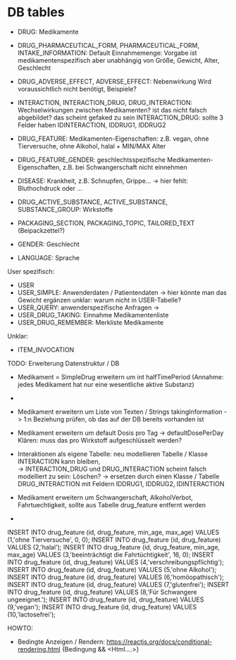 # DB tables
- DRUG: Medikamente
- DRUG_PHARMACEUTICAL_FORM, PHARMACEUTICAL_FORM, INTAKE_INFORMATION:
  Default Einnahmemenge: Vorgabe ist medikamentenspezifisch aber unabhängig von Größe, Gewicht, Alter, Geschlecht
- DRUG_ADVERSE_EFFECT, ADVERSE_EFFECT: Nebenwirkung
  Wird voraussichtlich nicht benötigt, Beispiele?
- INTERACTION, INTERACTION_DRUG, DRUG_INTERACTION: Wechselwirkungen zwischen Medikamenten?
  ist das nicht falsch abgebildet?
  das scheint gefaked zu sein
  INTERACTION_DRUG: sollte 3 Felder haben
  IDINTERACTION, IDDRUG1, IDDRUG2
- DRUG_FEATURE: Medikamenten-Eigenschaften: z.B. vegan, ohne Tierversuche, ohne Alkohol, halal + MIN/MAX Alter
- DRUG_FEATURE_GENDER: geschlechtsspezifische Medikamenten-Eigenschaften, z.B. bei Schwangerschaft nicht einnehmen

- DISEASE: Krankheit, z.B. Schnupfen, Grippe... -> hier fehlt: Bluthochdruck oder ...

- DRUG_ACTIVE_SUBSTANCE, ACTIVE_SUBSTANCE, SUBSTANCE_GROUP: Wirkstoffe

- PACKAGING_SECTION, PACKAGING_TOPIC, TAILORED_TEXT (Beipackzettel?)

- GENDER: Geschlecht
- LANGUAGE: Sprache

User spezifisch:
- USER
- USER_SIMPLE: Anwenderdaten / Patientendaten -> hier könnte man das Gewicht ergänzen
  unklar: warum nicht in USER-Tabelle?
- USER_QUERY: anwenderspezifische Anfragen -> 
- USER_DRUG_TAKING:    Einnahme Medikamentenliste 
- USER_DRUG_REMEMBER:  Merkliste Medikamente


Unklar:
- ITEM_INVOCATION


TODO: Erweiterung Datenstruktur / DB
- Medikament = SimpleDrug erweitern um int halfTimePeriod
  (Annahme: jedes Medikament hat nur eine wesentliche aktive Substanz)
-   
  
- Medikament erweitern um Liste von Texten / Strings takingInformation -> 1:n Beziehung
  prüfen, ob das auf der DB bereits vorhanden ist
- Medikament erweitern um default Dosis pro Tag -> defaultDosePerDay
  Klären: muss das pro Wirkstoff aufgeschlüsselt werden?
- Interaktionen als eigene Tabelle: neu modellieren
  Tabelle / Klasse INTERACTION kann bleiben,  
  -> INTERACTION_DRUG und DRUG_INTERACTION scheint falsch modelliert zu sein: Löschen?
  -> ersetzen durch einen Klasse / Tabelle DRUG_INTERACTION mit Feldern IDDRUG1, IDDRUG2, IDINTERACTION
- Medikament erweitern um Schwangerschaft, AlkoholVerbot, Fahrtuechtigkeit, sollte aus Tabelle drug_feature entfernt werden
- 


INSERT INTO drug_feature (id, drug_feature, min_age, max_age) VALUES (1,'ohne Tierversuche', 0, 0);
INSERT INTO drug_feature (id, drug_feature) VALUES (2,'halal');
INSERT INTO drug_feature (id, drug_feature, min_age, max_age) VALUES (3,'beeinträchtigt die Fahrtüchtigkeit', 16, 0);
INSERT INTO drug_feature (id, drug_feature) VALUES (4,'verschreibungspflichtig');
INSERT INTO drug_feature (id, drug_feature) VALUES (5,'ohne Alkohol');
INSERT INTO drug_feature (id, drug_feature) VALUES (6,'homöopathisch');
INSERT INTO drug_feature (id, drug_feature) VALUES (7,'glutenfrei');
INSERT INTO drug_feature (id, drug_feature) VALUES (8,'Für Schwangere ungeeignet.');
INSERT INTO drug_feature (id, drug_feature) VALUES (9,'vegan');
INSERT INTO drug_feature (id, drug_feature) VALUES (10,'lactosefrei');


HOWTO:
- Bedingte Anzeigen / Rendern: https://reactjs.org/docs/conditional-rendering.html
  {Bedingung && <Html....>}